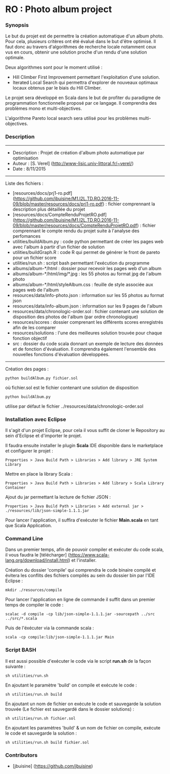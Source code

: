 # RO : Photo album project

### Synopsis

Le but du projet est de permettre la création automatique d'un album photo. Pour cela, plusieurs critères ont été évalué dans le but d'être optimisé. Il faut donc au travers d'algorithmes de recherche locale notamment ceux vus en cours, obtenir une solution proche d'un rendu d'une solution optimale.

Deux algorithmes sont pour le moment utilisé :
- Hill Climber First Improvement permettant l'exploitation d'une solution.
- Iterated Local Search qui permettra d'explorer de nouveaux optimaux locaux obtenus par le biais du Hill Climber.

Le projet sera développé en Scala dans le but de profiter du paradigme de programmation fonctionnelle proposé par ce langage. Il comprendra des problèmes mono et multi-objectives.

L'algorithme Pareto local search sera utilisé pour les problèmes multi-objectives.

### Description

-------------------
* Description : Projet de création d'album photo automatique par optimisation
* Auteur      : [S. Verel] (http://www-lisic.univ-littoral.fr/~verel/)
* Date        : 8/11/2015


-------------------
Liste des fichiers :
- [resources/docs/prj1-ro.pdf] (https://github.com/jbuisine/M1.I2L.TD.RO.2016-11-09/blob/master/resources/docs/prj1-ro.pdf)             : fichier comprennant la description plus détaillée du projet
- [resources/docs/CompteRenduProjetRO.pdf] (https://github.com/jbuisine/M1.I2L.TD.RO.2016-11-09/blob/master/resources/docs/CompteRenduProjetRO.pdf) : fichier comprennant le compte rendu du projet suite à l'analyse des perfomances
- utilities/buildAlbum.py               : code python permettant de créer les pages web avec l'album à partir d'un fichier de solution
- utilities/buildGraph.R                : code R qui permet de générer le front de pareto pour un fichier score
- utilities/run.sh                      : script bash permettant l'exécution du programme
- albums/album-*/html                   : dossier pour recevoir les pages web d'un album
- albums/album-*/html/img/\*.jpg        : les 55 photos au format jpg de l'album photo
- albums/album-*/html/styleAlbum.css    : feuille de style associée aux pages web de l'album
- resources/data/info-photo.json        : information sur les 55 photos au format json
- resources/data/info-album.json        : information sur les 9 pages de l'album
- resources/data/chronologic-order.sol  : fichier contenant une solution de disposition des photos de l'album (par ordre chronologique)
- resources/scores		                : dossier comprenant les différents scores enregistrés afin de les comparer
- resources/solutions		            : l'une des meilleures solution trouvée pour chaque fonction objectif
- src                                   : dossier du code scala donnant un exemple de lecture des données et de fonction d'évaluation. Il comprendra également l'ensemble des nouvelles fonctions d'évaluation développées.


-------------------
Création des pages :

```
python buildAlbum.py fichier.sol
```
où fichier.sol est le fichier contenant une solution de disposition

```
python buildAlbum.py
```
utilise par défaut le fichier ../resources/data/chronologic-order.sol


### Installation avec Eclipse

Il s'agit d'un projet Eclipse, pour cela il vous suffit de cloner le Repository au sein d'Eclipse et d'importer le projet.

Il faudra ensuite installer le plugin **Scala** IDE disponible dans le marketplace et configurer le projet :


```
Properties > Java Build Path > Libraries > Add library > JRE System Library
```

Mettre en place la library Scala :

```
Properties > Java Build Path > Libraries > Add library > Scala Library Container
```

Ajout du jar permettant la lecture de fichier JSON :

```
Properties > Java Build Path > Libraries > Add external jar > ./resources/lib/json-simple-1.1.1.jar
```

Pour lancer l'application, il suffira d'exécuter le fichier **Main.scala** en tant que Scala Application.

### Command Line

Dans un premier temps, afin de pouvoir compiler et exécuter du code scala, il vous faudra le [télécharger] (https://www.scala-lang.org/download/install.html) et l'installer.

Création du dossier 'compile' qui comprendra le code binaire compilé et évitera les conflits des fichiers compilés au sein du dossier bin par l'IDE Eclipse :

```
mkdir ./resources/compile
```

Pour lancer l'application en ligne de commande il suffit dans un premier temps de compiler le code :

```
scalac -d compile -cp lib/json-simple-1.1.1.jar -sourcepath ../src ../src/*.scala
```

Puis de l'éxécuter via la commande scala :

```
scala -cp compile:lib/json-simple-1.1.1.jar Main
```

### Script BASH

Il est aussi possible d'exécuter le code via le script __run.sh__ de la façon suivante :

```
sh utilities/run.sh
```
En ajoutant le paramètre 'build' on compile et exécute le code :

```
sh utilities/run.sh build
```

En ajoutant un nom de fichier on exécute le code et sauvegarde la solution trouvée (Le fichier est sauvegardé dans le dossier solutions) :

```
sh utilities/run.sh fichier.sol
```

En ajoutant les paramètres 'build' & un nom de fichier on compile, exécute le code et sauvegarde la solution :

```
sh utilities/run.sh build fichier.sol
```

### Contributors

* [jbuisine] (https://github.com/jbuisine)

